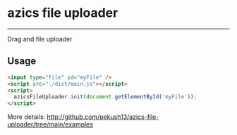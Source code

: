 # azics file uploader

---

Drag and file uploader

## Usage

```html
<input type="file" id="myFile" />
<script src="./dist/main.js"></script>
<script>
  azicsFileUploader.init(document.getElementById('myFile'));
</script>
```

More details: http://github.com/pekush13/azics-file-uploader/tree/main/examples
